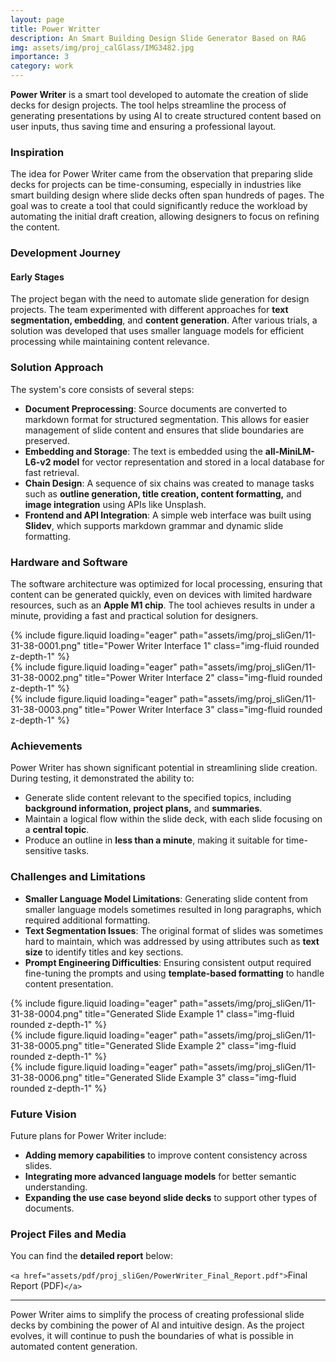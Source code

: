 ```yaml
---
layout: page
title: Power Writter
description: An Smart Building Design Slide Generator Based on RAG
img: assets/img/proj_calGlass/IMG3482.jpg
importance: 3
category: work
---
```

**Power Writer** is a smart tool developed to automate the creation of slide decks for design projects. The tool helps streamline the process of generating presentations by using AI to create structured content based on user inputs, thus saving time and ensuring a professional layout.

### Inspiration

The idea for Power Writer came from the observation that preparing slide decks for projects can be time-consuming, especially in industries like smart building design where slide decks often span hundreds of pages. The goal was to create a tool that could significantly reduce the workload by automating the initial draft creation, allowing designers to focus on refining the content.

### Development Journey

#### Early Stages

The project began with the need to automate slide generation for design projects. The team experimented with different approaches for **text segmentation, embedding**, and **content generation**. After various trials, a solution was developed that uses smaller language models for efficient processing while maintaining content relevance.

### Solution Approach

The system's core consists of several steps:

- **Document Preprocessing**: Source documents are converted to markdown format for structured segmentation. This allows for easier management of slide content and ensures that slide boundaries are preserved.
- **Embedding and Storage**: The text is embedded using the **all-MiniLM-L6-v2 model** for vector representation and stored in a local database for fast retrieval.
- **Chain Design**: A sequence of six chains was created to manage tasks such as **outline generation, title creation, content formatting,** and **image integration** using APIs like Unsplash.
- **Frontend and API Integration**: A simple web interface was built using **Slidev**, which supports markdown grammar and dynamic slide formatting.

### Hardware and Software

The software architecture was optimized for local processing, ensuring that content can be generated quickly, even on devices with limited hardware resources, such as an **Apple M1 chip**. The tool achieves results in under a minute, providing a fast and practical solution for designers.

<div class="row">
    <div class="col-sm mt-3 mt-md-0">
        {% include figure.liquid loading="eager" path="assets/img/proj_sliGen/11-31-38-0001.png" title="Power Writer Interface 1" class="img-fluid rounded z-depth-1" %}
    </div>
    <div class="col-sm mt-3 mt-md-0">
        {% include figure.liquid loading="eager" path="assets/img/proj_sliGen/11-31-38-0002.png" title="Power Writer Interface 2" class="img-fluid rounded z-depth-1" %}
    </div>
    <div class="col-sm mt-3 mt-md-0">
        {% include figure.liquid loading="eager" path="assets/img/proj_sliGen/11-31-38-0003.png" title="Power Writer Interface 3" class="img-fluid rounded z-depth-1" %}
    </div>
</div>

### Achievements

Power Writer has shown significant potential in streamlining slide creation. During testing, it demonstrated the ability to:

- Generate slide content relevant to the specified topics, including **background information, project plans,** and **summaries**.
- Maintain a logical flow within the slide deck, with each slide focusing on a **central topic**.
- Produce an outline in **less than a minute**, making it suitable for time-sensitive tasks.

### Challenges and Limitations

- **Smaller Language Model Limitations**: Generating slide content from smaller language models sometimes resulted in long paragraphs, which required additional formatting.
- **Text Segmentation Issues**: The original format of slides was sometimes hard to maintain, which was addressed by using attributes such as **text size** to identify titles and key sections.
- **Prompt Engineering Difficulties**: Ensuring consistent output required fine-tuning the prompts and using **template-based formatting** to handle content presentation.

<div class="row">
    <div class="col-sm mt-3 mt-md-0">
        {% include figure.liquid loading="eager" path="assets/img/proj_sliGen/11-31-38-0004.png" title="Generated Slide Example 1" class="img-fluid rounded z-depth-1" %}
    </div>
    <div class="col-sm mt-3 mt-md-0">
        {% include figure.liquid loading="eager" path="assets/img/proj_sliGen/11-31-38-0005.png" title="Generated Slide Example 2" class="img-fluid rounded z-depth-1" %}
    </div>
    <div class="col-sm mt-3 mt-md-0">
        {% include figure.liquid loading="eager" path="assets/img/proj_sliGen/11-31-38-0006.png" title="Generated Slide Example 3" class="img-fluid rounded z-depth-1" %}
    </div>
</div>

### Future Vision

Future plans for Power Writer include:

- **Adding memory capabilities** to improve content consistency across slides.
- **Integrating more advanced language models** for better semantic understanding.
- **Expanding the use case beyond slide decks** to support other types of documents.

### Project Files and Media

You can find the **detailed report** below:

`<a href="assets/pdf/proj_sliGen/PowerWriter_Final_Report.pdf">`Final Report (PDF)`</a>`

---

Power Writer aims to simplify the process of creating professional slide decks by combining the power of AI and intuitive design. As the project evolves, it will continue to push the boundaries of what is possible in automated content generation.
